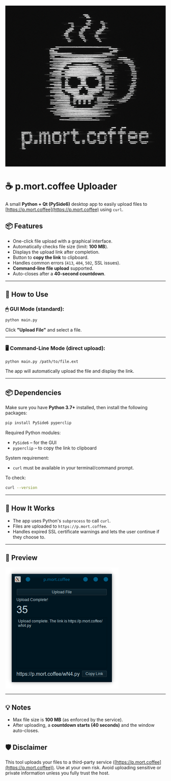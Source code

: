 ![icon](https://github.com/Grise3/p.mort.coffee-Uploader/blob/main/p.mort.coffee.png?raw=true) 
# ☕ p.mort.coffee Uploader

A small **Python + Qt (PySide6)** desktop app to easily upload files to [https://p.mort.coffee](https://p.mort.coffee) using `curl`.

## 📦 Features

- One-click file upload with a graphical interface.
- Automatically checks file size (limit: **100 MB**).
- Displays the upload link after completion.
- Button to **copy the link** to clipboard.
- Handles common errors (`413`, `404`, `502`, SSL issues).
- **Command-line file upload** supported.
- Auto-closes after a **40-second countdown**.

---

## 🚀 How to Use

### 🖱 GUI Mode (standard):

```bash
python main.py
```

Click **"Upload File"** and select a file.

---

### 🖥 Command-Line Mode (direct upload):

```bash
python main.py /path/to/file.ext
```

The app will automatically upload the file and display the link.

---

## 📦 Dependencies

Make sure you have **Python 3.7+** installed, then install the following packages:

```bash
pip install PySide6 pyperclip
```

Required Python modules:

- `PySide6` – for the GUI
- `pyperclip` – to copy the link to clipboard

System requirement:

- `curl` must be available in your terminal/command prompt.

To check:

```bash
curl --version
```

---

## 🔧 How It Works

- The app uses Python's `subprocess` to call `curl`.
- Files are uploaded to `https://p.mort.coffee`.
- Handles expired SSL certificate warnings and lets the user continue if they choose to.

---

## 📸 Preview

![preview](https://github.com/Grise3/p.mort.coffee-Uploader/blob/main/p.mort.coffee.app.png?raw=true)

---

## 💡 Notes

- Max file size is **100 MB** (as enforced by the service).
- After uploading, a **countdown starts (40 seconds)** and the window auto-closes.

## 🛡️ Disclaimer

This tool uploads your files to a third-party service ([https://p.mort.coffee](https://p.mort.coffee)). Use at your own risk. Avoid uploading sensitive or private information unless you fully trust the host.
